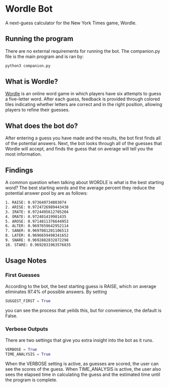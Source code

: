 # Wordle Bot

A next-guess calculator for the New York Times game, Wordle.

## Running the program

There are no external requirements for running the bot. The companion.py file is the main program and is ran by:

```bash
python3 companion.py
```

## What is Wordle?
[Wordle](www.nytimes.com/games/wordle/index.html) is an online word game in which players have six attempts to guess a five-letter word. After each guess, feedback is provided through colored tiles indicating whether letters are correct and in the right position, allowing players to refine their guesses. 



## What does the bot do?
After entering a guess you have made and the results, the bot first finds all of the potential answers. Next, the bot looks through all of the guesses that Wordle will accept, and finds the guess that on average will tell you the most information. 

## Findings

A common question when talking about WORDLE is what is the best starting word? The best starting words and the average percent they reduce the potential answer pool by are as follows:
```bash
1. RAISE: 0.973649734803074
2. ARISE: 0.9724726989443438
3. IRATE: 0.9724495612705204
4. ORATE: 0.972401419981435
5. AROSE: 0.9714811376644953
6. ALTER: 0.9697659642952114
7. SANER: 0.9697081201106513
8. LATER: 0.9696659498341652
9. SNARE: 0.9692882832872298
10. STARE: 0.9692031963576835
```

## Usage Notes

### First Guesses
According to the bot, the best starting guess is RAISE, which on average eliminates 97.4% of possible answers. By setting

```python
SUGGEST_FIRST = True
```
you can see the process that yeilds this, but for convenience, the default is False.

### Verbose Outputs
There are two settings that give you extra insight into the bot as it runs.
```python
VERBOSE = True
TIME_ANALYSIS = True
```
When the VERBOSE setting is active, as guesses are scored, the user can see the scores of the guess. When TIME_ANALYSIS is active, the user also sees the elapsed time in calculating the guess and the estimated time until the program is complete.






